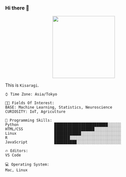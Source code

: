 ### Hi there 👋

<div align="center">
<img src="https://res.cloudinary.com/kisaragiry/image/upload/v1661079193/raneblog.com/Untitled_64_o5gmom.png" width="200" />
</div>

This is `Kisaragi`. <br>


```text
⌚︎ Time Zone: Asia/Tokyo

👩‍💻 Fields Of Interest: 
BASE: Machine Learning, Statistics, Neuroscience
CURIOSITY: IoT, Agriculture

💬 Programming Skills: 
Python                ████████████████████████░░░░░░
HTML/CSS              ██████████████████░░░░░░░░░░░░
Linux                 ████████████░░░░░░░░░░░░░░░░░░
R                     ███████░░░░░░░░░░░░░░░░░░░░░░░
JavaScript            ██████████░░░░░░░░░░░░░░░░░░░░

🔥 Editors: 
VS Code

💻 Operating System: 
Mac, Linux
```